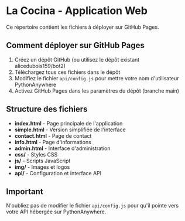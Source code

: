 # La Cocina - Application Web

Ce répertoire contient les fichiers à déployer sur GitHub Pages.

## Comment déployer sur GitHub Pages

1. Créez un dépôt GitHub (ou utilisez le dépôt existant alicedubois159/bot2)
2. Téléchargez tous ces fichiers dans le dépôt
3. Modifiez le fichier `api/config.js` pour mettre votre nom d'utilisateur PythonAnywhere
4. Activez GitHub Pages dans les paramètres du dépôt (branche main)

## Structure des fichiers

- **index.html** - Page principale de l'application
- **simple.html** - Version simplifiée de l'interface
- **contact.html** - Page de contact
- **info.html** - Page d'informations
- **admin.html** - Interface d'administration
- **css/** - Styles CSS
- **js/** - Scripts JavaScript
- **img/** - Images et logos
- **api/** - Configuration et interface API

## Important

N'oubliez pas de modifier le fichier `api/config.js` pour qu'il pointe vers votre API hébergée sur PythonAnywhere. 